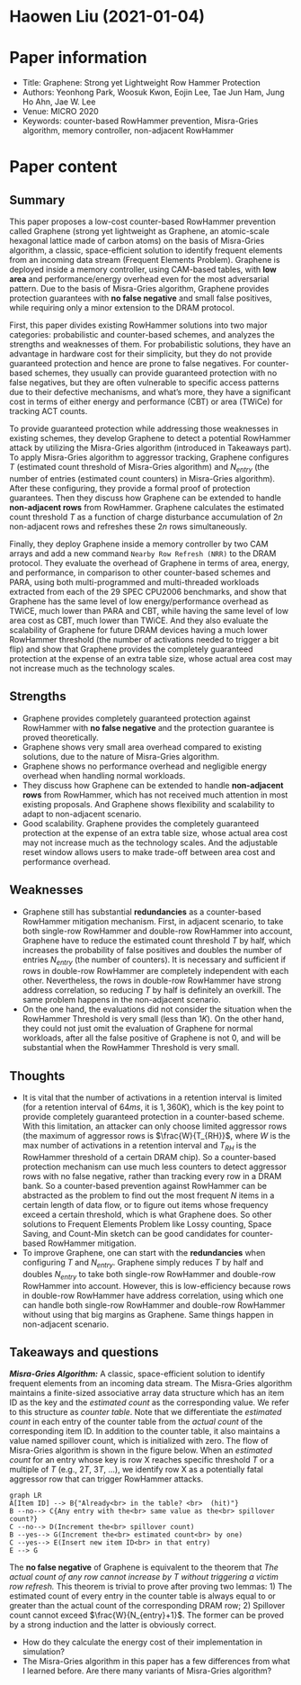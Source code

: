 # Haowen Liu (2021-01-04)

# Paper information
- Title: Graphene: Strong yet Lightweight Row Hammer Protection
- Authors: Yeonhong Park, Woosuk Kwon, Eojin Lee, Tae Jun Ham, Jung Ho Ahn, Jae W. Lee
- Venue: MICRO 2020
- Keywords: counter-based RowHammer prevention, Misra-Gries algorithm, memory controller, non-adjacent RowHammer

# Paper content
## Summary
This paper proposes a low-cost counter-based RowHammer prevention called Graphene (strong yet lightweight as Graphene, an atomic-scale hexagonal lattice made of carbon atoms) on the basis of Misra-Gries algorithm, a classic, space-efficient solution to identify frequent elements from an incoming data stream (Frequent Elements Problem). Graphene is deployed inside a memory controller, using CAM-based tables, with **low area** and performance/energy overhead even for the most adversarial pattern. Due to the basis of Misra-Gries algorithm, Graphene provides protection guarantees with **no false negative** and small false positives, while requiring only a minor extension to the DRAM protocol.

First, this paper divides existing RowHammer solutions into two major categories: probabilistic and counter-based schemes, and analyzes the strengths and weaknesses of them. For probabilistic solutions, they have an advantage in hardware cost for their simplicity, but they do not provide guaranteed protection and hence are prone to false negatives. For counter-based schemes, they usually can provide guaranteed protection with no false negatives, but they are often vulnerable to specific access patterns due to their defective mechanisms, and what’s more, they have a significant cost in terms of either energy and performance (CBT) or area (TWiCe) for tracking ACT counts.

To provide guaranteed protection while addressing those weaknesses in existing schemes, they develop Graphene to detect a potential RowHammer attack by utilizing the Misra-Gries algorithm (introduced in Takeaways part). To apply Misra-Gries algorithm to aggressor tracking, Graphene configures $T$ (estimated count threshold of Misra-Gries algorithm) and $N_{entry}$ (the number of entries (estimated count counters) in Misra-Gries algorithm). After these configuring, they provide a formal proof of protection guarantees. Then they discuss how Graphene can be extended to handle **non-adjacent rows** from RowHammer. Graphene calculates the estimated count threshold $T$ as a function of charge disturbance accumulation of $2n$ non-adjacent rows and refreshes these $2n$ rows simultaneously.

Finally, they deploy Graphene inside a memory controller by two CAM arrays and add a new command `Nearby Row Refresh (NRR)` to the DRAM protocol. They evaluate the overhead of Graphene in terms of area, energy, and performance, in comparison to other counter-based schemes and PARA, using both multi-programmed and multi-threaded workloads extracted from each of the 29 SPEC CPU2006 benchmarks, and show that Graphene has the same level of low energy/performance overhead as TWiCE, much lower than PARA and CBT, while having the same level of low area cost as CBT, much lower than TWiCE. And they also evaluate the scalability of Graphene for future DRAM devices having a much lower RowHammer threshold (the number of activations needed to trigger a bit flip) and show that Graphene provides the completely guaranteed protection at the expense of an extra table size, whose actual area cost may not increase much as the technology scales.

## Strengths
- Graphene provides completely guaranteed protection against RowHammer with **no false negative** and the protection guarantee is proved theoretically.
- Graphene shows very small area overhead compared to existing solutions, due to the nature of Misra-Gries algorithm.
- Graphene shows no performance overhead and negligible energy overhead when handling normal workloads.
- They discuss how Graphene can be extended to handle **non-adjacent rows** from RowHammer, which has not received much attention in most existing proposals. And Graphene shows flexibility and scalability to adapt to non-adjacent scenario.
- Good scalability. Graphene provides the completely guaranteed protection at the expense of an extra table size, whose actual area cost may not increase much as the technology scales. And the adjustable reset window allows users to make trade-off between area cost and performance overhead.

## Weaknesses
- Graphene still has substantial **redundancies** as a counter-based RowHammer mitigation mechanism. First, in adjacent scenario, to take both single-row RowHammer and double-row RowHammer into account, Graphene have to reduce the estimated count threshold $T$ by half, which increases the probability of false positives and doubles the number of entries $N_{entry}$ (the number of counters). It is necessary and sufficient if rows in double-row RowHammer are completely independent with each other. Nevertheless, the rows in double-row RowHammer have strong address correlation, so reducing $T$ by half is definitely an overkill. The same problem happens in the non-adjacent scenario.
- On the one hand, the evaluations did not consider the situation when the RowHammer Threshold is very small (less than $1K$). On the other hand, they could not just omit the evaluation of Graphene for normal workloads, after all the false positive of Graphene is not 0, and will be substantial when the RowHammer Threshold is very small.

## Thoughts
- It is vital that the number of activations in a retention interval is limited (for a retention interval of $64ms$, it is $1,360K$), which is the key point to provide completely guaranteed protection in a counter-based scheme. With this limitation, an attacker can only choose limited aggressor rows (the maximum of aggressor rows is $\frac{W}{T_{RH}}$, where $W$ is the max number of activations in a retention interval and $T_{RH}$ is the RowHammer threshold of a certain DRAM chip). So a counter-based protection mechanism can use much less counters to detect aggressor rows with no false negative, rather than tracking every row in a DRAM bank. So a counter-based prevention against RowHammer can be abstracted as the problem to find out the most frequent $N$ items in a certain length of data flow, or to figure out items whose frequency exceed a certain threshold, which is what Graphene does. So other solutions to Frequent Elements Problem like Lossy counting, Space Saving, and Count-Min sketch can be good candidates for counter-based RowHammer mitigation.
- To improve Graphene, one can start with the **redundancies** when configuring $T$ and $N_{entry}$. Graphene simply reduces $T$ by half and doubles $N_{entry}$ to take both single-row RowHammer and double-row RowHammer into account. However, this is low-efficiency because rows in double-row RowHammer have address correlation, using which one can handle both single-row RowHammer and double-row RowHammer without using that big margins as Graphene. Same things happen in non-adjacent scenario.

## Takeaways and questions
***Misra-Gries Algorithm:*** A classic, space-efficient solution to identify frequent elements from an incoming data stream. The Misra-Gries algorithm maintains a finite-sized associative array data structure which has an item ID as the key and the *estimated count* as the corresponding value. We refer to this structure as *counter table*. Note that we differentiate the *estimated count* in each entry of the counter table from the *actual count* of the corresponding item ID. In addition to the counter table, it also maintains a value named spillover count, which is initialized with zero. The flow of Misra-Gries algorithm is shown in the figure below. When an *estimated count* for an entry whose key is row X reaches specific threshold $T$ or a multiple of $T$ (e.g., $2T$, $3T$, ...), we identify row X as a potentially fatal aggressor row that can trigger RowHammer attacks.

```mermaid
graph LR
A[Item ID] --> B{"Already<br> in the table? <br>  (hit)"}
B --no--> C{Any entry with the<br> same value as the<br> spillover count?}
C --no--> D(Increment the<br> spillover count)
B --yes--> G(Increment the<br> estimated count<br> by one)
C --yes--> E(Insert new item ID<br> in that entry)
E --> G
```

The **no false negative** of Graphene is equivalent to the theorem that *The actual count of any row cannot increase by* $T$ *without triggering a victim row refresh.* This theorem is trivial to prove after proving two lemmas: 1) The estimated count of every entry in the counter table is always equal to or greater than the actual count of the corresponding DRAM row; 2) Spillover count cannot exceed $\frac{W}{N_{entry}+1}$. The former can be proved by a strong induction and the latter is obviously correct.

- How do they calculate the energy cost of their implementation in simulation?
- The Misra-Gries algorithm in this paper has a few differences from what I learned before. Are there many variants of Misra-Gries algorithm?